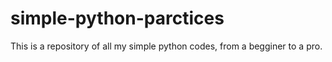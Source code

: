 # simple-python-parctices
This is a repository of all my simple python codes, from a begginer to a pro.
